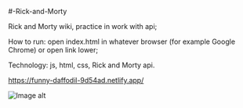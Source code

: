 #-Rick-and-Morty

Rick and Morty wiki, practice in work with api;

How to run: open index.html in whatever browser (for example Google Chrome) or open link lower;

Technology: js, html, css, Rick and Morty api.

https://funny-daffodil-9d54ad.netlify.app/

![Image alt](https://github.com/africanecMorj/-horrorscope-Rick-and-Morty/blob/main/Снимок%20экрана%20(183).png)

